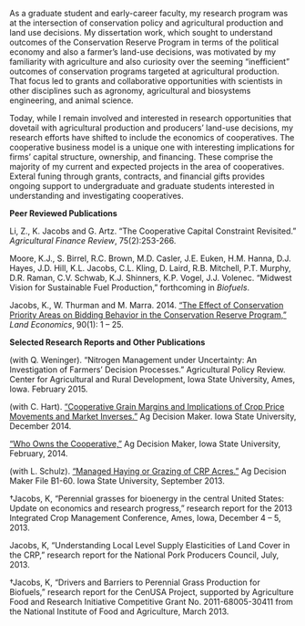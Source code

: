 As a graduate student and early-career faculty, my research program was at the intersection of conservation policy and agricultural production and land use decisions. My dissertation work, which sought to understand outcomes of the Conservation Reserve Program in terms of the political economy and also a farmer’s land-use decisions, was motivated by my familiarity with agriculture and also curiosity over the seeming “inefficient” outcomes of conservation programs targeted at agricultural production. That focus led to grants and collaborative opportunities with scientists in other disciplines such as agronomy, agricultural and biosystems engineering, and animal science.

Today, while I remain involved and interested in research opportunities that dovetail with agricultural production and producers’ land-use decisions, my research efforts have shifted to include the economics of cooperatives. The cooperative business model is a unique one with interesting implications for firms’ capital structure, ownership, and financing. These comprise the majority of my current and expected projects in the area of cooperatives. Exteral funing through grants, contracts, and financial gifts provides ongoing support to undergraduate and graduate students interested in understanding and investigating cooperatives.



**Peer Reviewed Publications**

Li, Z., K. Jacobs and G. Artz. “The Cooperative Capital Constraint Revisited.” *Agricultural Finance Review*, 75(2):253-266.

Moore, K.J., S. Birrel, R.C. Brown, M.D. Casler, J.E. Euken, H.M. Hanna, D.J. Hayes, J.D. Hill, K.L. Jacobs, C.L. Kling, D. Laird, R.B. Mitchell, P.T. Murphy, D.R. Raman, C.V. Schwab, K.J. Shinners, K.P. Vogel, J.J. Volenec.  “Midwest Vision for Sustainable Fuel Production,” forthcoming in *Biofuels*.

Jacobs, K., W. Thurman and M. Marra. 2014. <a href="https://iastate.box.com/s/k7aiq2pntsucrriibkit3yy0x3eik9d1" target="_blank">“The Effect of Conservation Priority Areas on Bidding Behavior in the Conservation Reserve Program,”</a> *Land Economics*, 90(1): 1 – 25.

**Selected Research Reports and Other Publications**

(with Q. Weninger). “Nitrogen Management under Uncertainty: An Investigation of Farmers’ Decision Processes.” Agricultural Policy Review. Center for Agricultural and Rural Development, Iowa State University, Ames, Iowa. February 2015.

(with C. Hart). <a href="http://www.extension.iastate.edu/agdm/articles/others/JacDec14.html" target="_blank">“Cooperative Grain Margins and Implications of Crop Price Movements and Market Inverses.”</a> Ag Decision Maker. Iowa State University, December 2014.

<a href="http://www.extension.iastate.edu/agdm/articles/others/JacFeb14.html" target="_blank"> “Who Owns the Cooperative,”</a> Ag Decision Maker, Iowa State University, February, 2014.

(with L. Schulz). <a href="http://www.extension.iastate.edu/agdm/livestock/html/b1-60.html" target="_blank">“Managed Haying or Grazing of CRP Acres.”</a> Ag Decision Maker File B1-60. Iowa State University, September 2013.

†Jacobs, K, “Perennial grasses for bioenergy in the central United States: Update on economics and research progress,” research report for the 2013 Integrated Crop Management Conference, Ames, Iowa, December 4 – 5, 2013.

Jacobs, K, “Understanding Local Level Supply Elasticities of Land Cover in the CRP,” research report for the National Pork Producers Council, July, 2013.

†Jacobs, K, “Drivers and Barriers to Perennial Grass Production for Biofuels,” research report for the CenUSA Project, supported by Agriculture Food and Research Initiative Competitive Grant No. 2011-68005-30411 from the National Institute of Food and Agriculture, March 2013.
